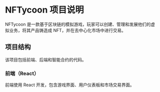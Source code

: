 # NFTycoon 项目说明

NFTycoon 是一款基于区块链的模拟游戏，玩家可以创建、管理和发展他们的虚拟业务，将其产品铸造成 NFT，并在去中心化市场中进行交易。

## 项目结构

该项目包括前端、后端和智能合约的代码。

### 前端（React）

前端使用 React 开发，包含游戏界面、用户仪表板和市场交易界面。